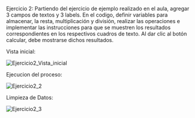 Ejercicio 2: Partiendo del ejercicio de ejemplo realizado en el aula, agregar 3 campos de
textos y 3 labels. En el codigo, definir variables para almacenar, la resta, multiplicación
y división, realizar las operaciones e implementar las instrucciones para que se muestren
los resultados correspondientes en los respectivos cuadros de texto. Al dar clic al botón
calcular, debe mostrarse dichos resultados.


Vista inicial:

![Ejercicio2_Vista_inicial](https://github.com/Lenny-noel-de-leon-reyes/Ejercicio2_calculadora_basica/assets/158470011/31ed39e6-8393-458b-a4c0-42113d5c41ae)

Ejecucion del proceso:

![Ejercicio2_2](https://github.com/Lenny-noel-de-leon-reyes/Ejercicio2_calculadora_basica/assets/158470011/bc454ff0-0dd7-4b06-ad01-d6c15142cc05)

Limpieza de Datos:

![Ejercicio2_3](https://github.com/Lenny-noel-de-leon-reyes/Ejercicio2_calculadora_basica/assets/158470011/36110777-d078-4212-aff7-d4a1448f3915)

